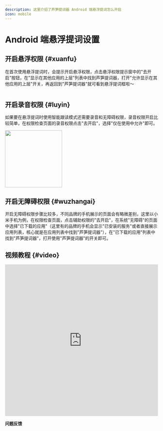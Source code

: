 ```yaml
---
description: 这里介绍了芦笋提词器 Android 端悬浮提词怎么开启
icon: mobile
---
```


# Android 端悬浮提词设置

## 开启悬浮权限 {#xuanfu}

在首次使用悬浮提词时，会提示开启悬浮权限，点击悬浮权限提示窗中的"去开启"按钮，在"显示在其他应用的上层"列表中找到芦笋提词器，打开"允许显示在其他应用的上层"开关，再返回到"芦笋提词器"就可看到悬浮提词框啦～

<img src="/assets/xuanfuquanxian-android.jpg" alt="">

## 开启录音权限 {#luyin}

如果要在悬浮提词时使用智能跟读模式还需要录音和无障碍权限，录音权限开启比较简单，在权限检查页面的录音权限点击"去开启"，选择"仅在使用中允许"即可。

<ImgCenter><img src="/assets/20240809-155321.png" alt="" width="188"></ImgCenter>

## 开启无障碍权限 {#wuzhangai}

开启无障碍权限步骤比较多，不同品牌的手机展示的页面会有略微差别，这里以小米手机为例，在权限检查页面，点击辅助权限的"去开启"，在系统"无障碍"的页面中选择"已下载的应用"（这里有的品牌的手机会显示"已安装的服务"或者直接展示应用列表，核心就是在应用列表中找到"芦笋提词器"），在"已下载的应用"列表中找到"芦笋提词器"，打开使用"芦笋提词器"的开关即可。
<ImgCenter>
<img src="/assets/wuzhangaiquanxian-android.jpg" alt="">
</ImgCenter>

## 视频教程 {#video}

<iframe src="https://lusun.com/embed/?id=YIEADPtFEeA" width="100%" height="500px" scrolling="no" border="0" frameborder="no" framespacing="0" allowfullscreen="true"></iframe>

**问题反馈**

<UserGroup/>